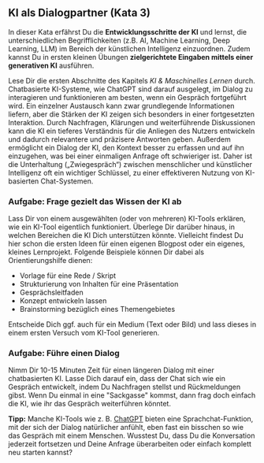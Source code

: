 ## KI als Dialogpartner (Kata 3)

In dieser Kata erfährst Du die **Entwicklungsschritte der KI** und lernst, die unterschiedlichen Begrifflichkeiten (z.B. AI, Machine Learning, Deep Learning, LLM) im Bereich der künstlichen Intelligenz einzuordnen. Zudem kannst Du in ersten kleinen Übungen **zielgerichtete Eingaben mittels einer generativen KI** ausführen.

Lese Dir die ersten Abschnitte des Kapitels *KI & Maschinelles Lernen* durch. Chatbasierte KI-Systeme, wie ChatGPT sind darauf ausgelegt, im Dialog zu interagieren und funktionieren am besten, wenn ein Gespräch fortgeführt wird. Ein einzelner Austausch kann zwar grundlegende Informationen liefern, aber die Stärken der KI zeigen sich besonders in einer fortgesetzten Interaktion. Durch Nachfragen, Klärungen und weiterführende Diskussionen kann die KI ein tieferes Verständnis für die Anliegen des Nutzers entwickeln und dadurch relevantere und präzisere Antworten geben. Außerdem ermöglicht ein Dialog der KI, den Kontext besser zu erfassen und auf ihn einzugehen, was bei einer einmaligen Anfrage oft schwieriger ist. Daher ist die Unterhaltung („Zwiegespräch“) zwischen menschlicher und künstlicher Intelligenz oft ein wichtiger Schlüssel, zu einer effektiveren Nutzung von KI-basierten Chat-Systemen.

### Aufgabe: Frage gezielt das Wissen der KI ab
Lass Dir von einem ausgewählten (oder von mehreren) KI-Tools erklären, wie ein KI-Tool eigentlich funktioniert. 
Überlege Dir darüber hinaus, in welchen Bereichen die KI Dich unterstützen könnte. Vielleicht findest Du hier schon die ersten Ideen für einen eigenen Blogpost oder ein eigenes, kleines Lernprojekt. Folgende Beispiele können Dir dabei als Orientierungshilfe dienen:

- Vorlage für eine Rede / Skript
- Strukturierung von Inhalten für eine Präsentation
- Gesprächsleitfaden
- Konzept entwickeln lassen
- Brainstorming bezüglich eines Themengebietes

Entscheide Dich ggf. auch für ein Medium (Text oder Bild) und lass dieses in einem ersten Versuch vom KI-Tool generieren.

### Aufgabe: Führe einen Dialog
Nimm Dir 10-15 Minuten Zeit für einen längeren Dialog mit einer chatbasierten KI. Lasse Dich darauf ein, dass der Chat sich wie ein Gespräch entwickelt, indem Du Nachfragen stellst und Rückmeldungen gibst. Wenn Du einmal in eine "Sackgasse" kommst, dann frag doch einfach die KI, wie ihr das Gespräch weiterführen könntet.

**Tipp:** Manche KI-Tools wie z. B. [ChatGPT](https://chat.openai.com) bieten eine Sprachchat-Funktion, mit der sich der Dialog natürlicher anfühlt, eben fast ein bisschen so wie das Gespräch mit einem Menschen. Wusstest Du, dass Du die Konversation jederzeit fortsetzen und Deine Anfrage überarbeiten oder einfach komplett neu starten kannst?
